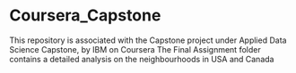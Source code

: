 # Coursera_Capstone
This repository is associated with the Capstone project under Applied Data Science Capstone, by IBM on Coursera
The Final Assignment folder contains a detailed analysis on the neighbourhoods in USA and Canada
